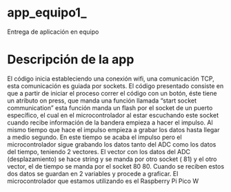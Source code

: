 # app_equipo1_
Entrega de aplicación en equipo
# Descripción de la app
El código inicia estableciendo una conexión wifi, una comunicación TCP, esta comunicación es guiada por sockets.
El código presentado consiste en que a partir de iniciar el proceso correr el código con un botón, éste tiene un atributo on press, que manda una función llamada “start socket communication” esta función  manda un flash por el socket de un puerto específico, el cual en el microcontrolador al estar escuchando este socket cuando recibe información de la bandera empieza a hacer el impulso.  Al mismo tiempo que hace el impulso empieza a grabar los datos  hasta llegar a medio segundo. En este tiempo se acaba el impulso pero el microcontrolador sigue grabando los datos tanto del ADC como los datos del tiempo, teniendo 2 vectores.  El vector con los datos del ADC (desplazamiento)  se hace string y se manda por otro socket ( 81) y el otro vector, el de tiempo se manda por el socket 80 80.
Cuando se reciben estos dos datos se guardan en 2 variables y procede a graficar. El microcontrolador que estamos utilizando es el Raspberry Pi Pico W
